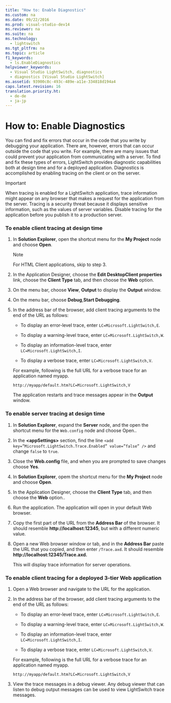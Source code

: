 ```yaml
---
title: "How to: Enable Diagnostics"
ms.custom: na
ms.date: 09/22/2016
ms.prod: visual-studio-dev14
ms.reviewer: na
ms.suite: na
ms.technology: 
  - lightswitch
ms.tgt_pltfrm: na
ms.topic: article
f1_keywords: 
  - ls.EnableDiagnostics
helpviewer_keywords: 
  - Visual Studio LightSwitch, diagnostics
  - diagnostics [Visual Studio LightSwitch]
ms.assetid: 93900c8c-493c-489e-a11e-334818d194a4
caps.latest.revision: 16
translation.priority.ht: 
  - de-de
  - ja-jp
---
```

# How to: Enable Diagnostics
You can find and fix errors that occur in the code that you write by debugging your application. There are, however, errors that can occur outside the code that you write. For example, there are many issues that could prevent your application from communicating with a server. To find and fix these types of errors, LightSwitch provides diagnostic capabilities both at design time and for a deployed application. Diagnostics is accomplished by enabling tracing on the client or on the server.  
  
> [!IMPORTANT]
>  When tracing is enabled for a LightSwitch application, trace information might appear on any browser that makes a request for the application from the server. Tracing is a security threat because it displays sensitive information, such as the values of server variables. Disable tracing for the application before you publish it to a production server.  
  
### To enable client tracing at design time  
  
1.  In **Solution Explorer**, open the shortcut menu for the **My Project** node and choose **Open**.  
  
    > [!NOTE]
    >  For HTML Client applications, skip to step 3.  
  
2.  In the Application Designer, choose the **Edit DesktopClient properties** link, choose the **Client Type** tab, and then choose the **Web** option.  
  
3.  On the menu bar, choose **View**, **Output** to display the **Output** window.  
  
4.  On the menu bar, choose **Debug**,**Start Debugging**.  
  
5.  In the address bar of the browser, add client tracing arguments to the end of the URL as follows:  
  
    -   To display an error-level trace, enter `LC=Microsoft.LightSwitch,E`.  
  
    -   To display a warning-level trace, enter `LC=Microsoft.LightSwitch,W`.  
  
    -   To display an information-level trace, enter `LC=Microsoft.LightSwitch,I`.  
  
    -   To display a verbose trace, enter `LC=Microsoft.LightSwitch,V`.  
  
     For example, following is the full URL for a verbose trace for an application named myapp.  
  
    ```  
    http://myapp/default.htm?LC=Microsoft.LightSwitch,V  
    ```  
  
     The application restarts and trace messages appear in the **Output** window.  
  
### To enable server tracing at design time  
  
1.  In **Solution Explorer**, expand the **Server** node, and the open the shortcut menu for the `Web.config` node and choose Open..  
  
2.  In the **<appSettings\>** section, find the line `<add key=”Microsoft.LightSwitch.Trace.Enabled” value=”false” />` and change `false` to `true`.  
  
3.  Close the **Web.config** file, and when you are prompted to save changes choose **Yes**.  
  
4.  In **Solution Explorer**, opem the shortcut menu for the **My Project** node and choose **Open**.  
  
5.  In the Application Designer, choose the **Client Type** tab, and then choose the **Web** option..  
  
6.  Run the application. The application will open in your default Web browser.  
  
7.  Copy the first part of the URL from the **Address Bar** of the browser. It should resemble **http://localhost:12345**, but with a different numeric value.  
  
8.  Open a new Web browser window or tab, and in the **Address Bar** paste the URL that you copied, and then enter `/Trace.axd`. It should resemble **http://localhost:12345/Trace.axd.**  
  
     This will display trace information for server operations.  
  
### To enable client tracing for a deployed 3-tier Web application  
  
1.  Open a Web browser and navigate to the URL for the application.  
  
2.  In the address bar of the browser, add client tracing arguments to the end of the URL as follows:  
  
    -   To display an error-level trace, enter `LC=Microsoft.LightSwitch,E`.  
  
    -   To display a warning-level trace, enter `LC=Microsoft.LightSwitch,W`.  
  
    -   To display an information-level trace, enter `LC=Microsoft.LightSwitch,I`.  
  
    -   To display a verbose trace, enter `LC=Microsoft.LightSwitch,V`.  
  
     For example, following is the full URL for a verbose trace for an application named myapp.  
  
    ```  
    http://myapp/default.htm?LC=Microsoft.LightSwitch,V  
    ```  
  
3.  View the trace messages in a debug viewer. Any debug viewer that can listen to debug output messages can be used to view LightSwitch trace messages.